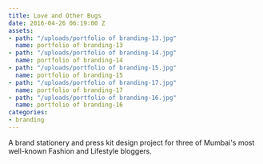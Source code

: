 ```yaml
---
title: Love and Other Bugs
date: 2016-04-26 06:19:00 Z
assets:
- path: "/uploads/portfolio of branding-13.jpg"
  name: portfolio of branding-13
- path: "/uploads/portfolio of branding-14.jpg"
  name: portfolio of branding-14
- path: "/uploads/portfolio of branding-15.jpg"
  name: portfolio of branding-15
- path: "/uploads/portfolio of branding-17.jpg"
  name: portfolio of branding-17
- path: "/uploads/portfolio of branding-16.jpg"
  name: portfolio of branding-16
categories:
- branding
---
```


A brand stationery and press kit design project for three of Mumbai's most well-known Fashion and Lifestyle bloggers.
